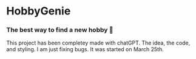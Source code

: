 # HobbyGenie 
### The best way to find a new hobby 🎣

This project has been completey made with chatGPT. The idea, the code, and styling. I am just fixing bugs.
It was started on March 25th.

